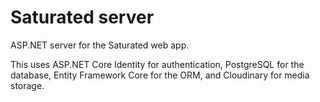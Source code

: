 # Saturated server

ASP.NET server for the Saturated web app.

This uses ASP.NET Core Identity for authentication, PostgreSQL for the database, Entity Framework Core for the ORM, and Cloudinary for media storage.
